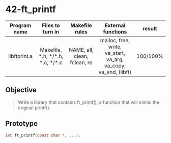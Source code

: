 # 42-ft_printf

Program name | Files to turn in | Makefile rules | External functions | result
:---: |:---: | :---: | :---: | :---:
libftprint.a | Makefile, \*.h, \*/\*.h, \*.c, \*/\*.c | NAME, all, clean, fclean, re | malloc, free, write, va_start, va_arg, va_copy, va_end, (libft) | 100/100%

## Objective

> Write a library that contains ft_printf(), a function that will mimic the original printf().

## Prototype

```c
int	ft_printf(const char *, ...);
```
